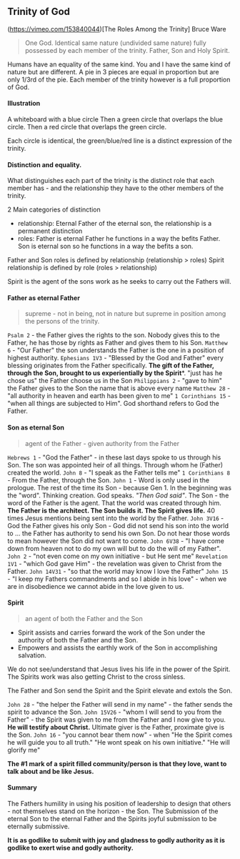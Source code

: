 ## Trinity of God

(https://vimeo.com/153840044)[The Roles Among the Trinity] Bruce Ware

>One God. Identical same nature (undivided same nature) fully possessed by each member of the trinity.
Father, Son and Holy Spirit.

Humans have an equality of the same kind. You and I have the same kind of nature but are different.
A pie in 3 pieces are equal in proportion but are only 1/3rd of the pie.
Each member of the trinity however is a full proportion of God.

#### Illustration

A whiteboard with a blue circle
Then a green circle that overlaps the blue circle.
Then a red circle that overlaps the green circle.

Each circle is identical, the green/blue/red line is a distinct expression of the trinity.

#### Distinction and equality.

What distinguishes each part of the trinity is the distinct role that each member has - and the relationship they have to the other members of the trinity.

2 Main categories of distinction
- relationship: Eternal Father of the eternal son, the relationship is a permanent distinction
- roles: Father is eternal Father he functions in a way the befits Father. Son is eternal son so he functions in a way the befits a son.

Father and Son roles is defined by relationship (relationship > roles)
Spirit relationship is defined by role (roles > relationship)

Spirit is the agent of the sons work as he seeks to carry out the Fathers will.

#### Father as eternal Father
>supreme - not in being, not in nature but supreme in position among the persons of the trinity.

`Psalm 2` - the Father gives the rights to the son. Nobody gives this to the Father, he has those by rights
as Father and gives them to his Son.
`Matthew 6` - "Our Father" the son understands the Father is the one in a position of highest authority.
`Ephesians 1V3` - "Blessed by the God and Father" every blessing originates from the Father specifically.
**The gift of the Father, through the Son, brought to us experientially by the Spirit***. 
"just has he chose us" the Father choose us in the Son
`Philippians 2` - "gave to him" the Father gives to the Son the name that is above every name
`Matthew 28` - "all authority in heaven and earth has been given to me" 
`1 Corinthians 15` - "when all things are subjected to Him". 
God shorthand refers to God the Father. 

#### Son as eternal Son
>agent of the Father - given authority from the Father

`Hebrews 1` - "God the Father" - in these last days spoke to us through his Son. The son was appointed heir
of all things. Through whom he (Father) created the world.
`John 8` - "I speak as the Father tells me"
`1 Corinthians 8` - From the Father, through the Son. 
`John 1` - Word is only used in the prologue. The rest of the time its Son - because Gen 1. In the beginning
was the "word". Thinking creation. God speaks. *"Then God said"*. The Son - the word of the Father is the agent.
That the world was created through him. **The Father is the architect. The Son builds it. The Spirit gives life.**
40 times Jesus mentions being sent into the world by the Father.
`John 3V16` - God the Father gives his only Son - God did not send his son into the world to ... the Father
has authority to send his own Son. Do not hear those words to mean however the Son did not want to come. 
`John 6V38` - "I have come down from heaven not to do my own will but to do the will of my Father".
`John 2` - "not even come on my own initiative - but He sent me"
`Revelation 1V1` - "which God gave Him" - the revelation was given to Christ from the Father.
`John 14V31` - "so that the world may know I love the Father"
`John 15` - "I keep my Fathers commandments and so I abide in his love" - when we are in disobedience we cannot abide in the love given to us.

#### Spirit

>an agent of both the Father and the Son

- Spirit assists and carries forward the work of the Son under the authority of both the Father and the Son.
- Empowers and assists the earthly work of the Son in accomplishing salvation.

We do not see/understand that Jesus lives his life in the power of the Spirit.
The Spirits work was also getting Christ to the cross sinless.

The Father and Son send the Spirit and the Spirit elevate and extols the Son.

`John 28` - "the helper the Father will send in my name" - the father sends the spirit to advance the Son.
`John 15V26` - "whom I will send to you from the Father" - the Spirit was given to me from the Father and I now give to you. **He will testify about Christ.** Ultimate giver is the Father, proximate give is the Son.
`John 16` - "you cannot bear them now" - when "He the Spirit comes he will guide you to all truth." "He wont speak on his own initiative." "He will glorify me" 

**The #1 mark of a spirit filled community/person is that they love, want to talk about and be like Jesus.**

#### Summary

The Fathers humility in using his position of leadership to design that others - not themselves stand on the horizon - the Son.
The Submission of the eternal Son to the eternal Father and the Spirits joyful submission to be eternally submissive.

**It is as godlike to submit with joy and gladness to godly authority as it is godlike to exert wise and godly authority.**
